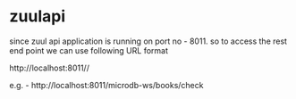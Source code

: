 # zuulapi
since zuul api application is running on port no - 8011. so to access the rest end point we can use following URL format

http://localhost:8011/<microservice-name>/<mapping>

e.g. - http://localhost:8011/microdb-ws/books/check

